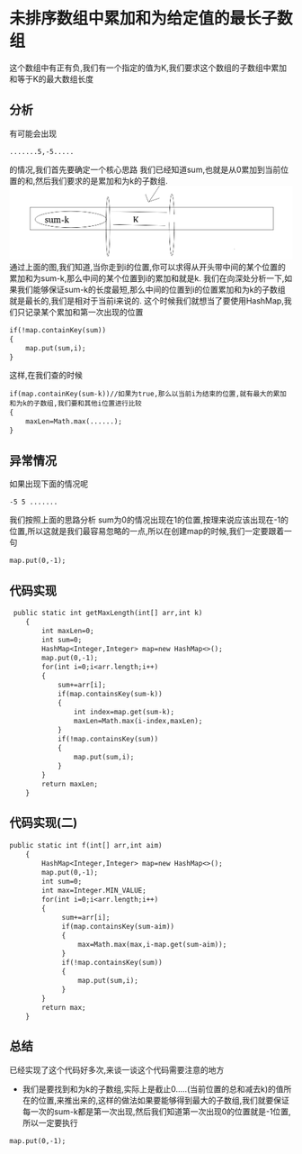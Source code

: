 # 未排序数组中累加和为给定值的最长子数组
这个数组中有正有负,我们有一个指定的值为K,我们要求这个数组的子数组中累加和等于K的最大数组长度
## 分析
有可能会出现
```
.......5,-5.....
```
的情况,我们首先要确定一个核心思路
我们已经知道sum,也就是从0累加到当前位置的和,然后我们要求的是累加和为k的子数组.
![](_v_images/20190508202036812_525301965.png)
通过上面的图,我们知道,当你走到i的位置,你可以求得从开头带中间的某个位置的累加和为sum-k,那么中间的某个位置到i的累加和就是k.
我们在向深处分析一下,如果我们能够保证sum-k的长度最短,那么中间的位置到i的位置累加和为k的子数组就是最长的,我们是相对于当前i来说的.
这个时候我们就想当了要使用HashMap,我们只记录某个累加和第一次出现的位置
```
if(!map.containKey(sum))
{
    map.put(sum,i);
}
```
这样,在我们查的时候
```
if(map.containKey(sum-k))//如果为true,那么以当前i为结束的位置,就有最大的累加和为k的子数组,我们要和其他i位置进行比较
{
    maxLen=Math.max(......);
}
```
## 异常情况
如果出现下面的情况呢
```
-5 5 .......
```
我们按照上面的思路分析
sum为0的情况出现在1的位置,按理来说应该出现在-1的位置,所以这就是我们最容易忽略的一点,所以在创建map的时候,我们一定要跟着一句
```
map.put(0,-1);
```
## 代码实现
```
 public static int getMaxLength(int[] arr,int k)
    {
        int maxLen=0;
        int sum=0;
        HashMap<Integer,Integer> map=new HashMap<>();
        map.put(0,-1);
        for(int i=0;i<arr.length;i++)
        {
            sum+=arr[i];
            if(map.containsKey(sum-k))
            {
                int index=map.get(sum-k);
                maxLen=Math.max(i-index,maxLen);
            }
            if(!map.containsKey(sum))
            {
                map.put(sum,i);
            }
        }
        return maxLen;
    }
```

## 代码实现(二)
```
public static int f(int[] arr,int aim)
    {
        HashMap<Integer,Integer> map=new HashMap<>();
        map.put(0,-1);
        int sum=0;
        int max=Integer.MIN_VALUE;
        for(int i=0;i<arr.length;i++)
        {
             sum+=arr[i];
             if(map.containsKey(sum-aim))
             {
                 max=Math.max(max,i-map.get(sum-aim));
             }
             if(!map.containsKey(sum))
             {
                 map.put(sum,i);
             }
        }
        return max;
    }
```
## 总结
已经实现了这个代码好多次,来谈一谈这个代码需要注意的地方
* 我们是要找到和为k的子数组,实际上是截止0.....(当前位置的总和减去k)的值所在的位置,来推出来的,这样的做法如果要能够得到最大的子数组,我们就要保证每一次的sum-k都是第一次出现,然后我们知道第一次出现0的位置就是-1位置,所以一定要执行
```
map.put(0,-1);
```
